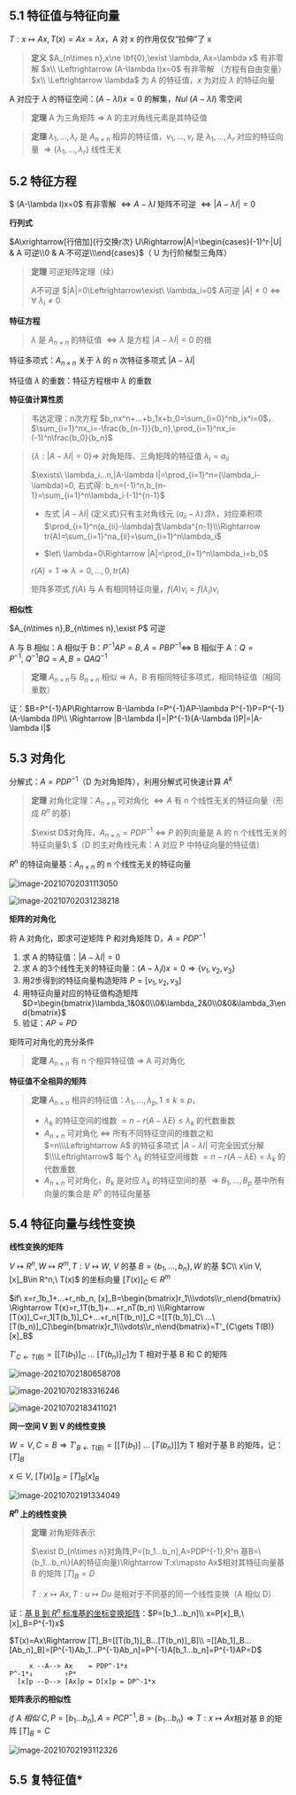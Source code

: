 ## 5.1 特征值与特征向量
$T:x\mapsto Ax, T(x)=Ax=\lambda x$，A 对 x 的作用仅仅“拉伸”了 x

> **定义** $A_{n\times n},x\ne \bf{0},\exist \lambda, Ax=\lambda x$ 有非零解 $x\\
> \Leftrightarrow (A-\lambda I)x=0$ 有非零解 （方程有自由变量）$x\\
> \Leftrightarrow \lambda$ 为 A 的特征值，$x$ 为对应 $\lambda$ 的特征向量

A 对应于 $\lambda$ 的特征空间：$(A-\lambda I)x=0$ 的解集，$Nul\ (A-\lambda I)$ 零空间

> **定理** A 为三角矩阵 $\Rightarrow$ A 的主对角线元素是其特征值

> **定理** $\lambda_1,...,\lambda_r$ 是 $A_{n\times n}$ 相异的特征值，$v_1,...,v_r$ 是 $\lambda_1,...,\lambda_r$ 对应的特征向量 $\Rightarrow \{\lambda_1,...,\lambda_r\}$ 线性无关

## 5.2 特征方程
$ (A-\lambda I)x=0$ 有非零解 $\Leftrightarrow A-\lambda I$ 矩阵不可逆 $\Leftrightarrow |A-\lambda I|=0$

**行列式**

$A\xrightarrow[行倍加]{行交换r次} U\Rightarrow|A|=\begin{cases}(-1)^r·|U| & A 可逆\\0 & A 不可逆\\\end{cases}$（ U 为行阶梯型三角阵）

> **定理** 可逆矩阵定理（续）
>
> A不可逆 $|A|=0\Leftrightarrow\exist\ \lambda_i=0$​
> A可逆 $|A|\ne 0\Leftrightarrow \forall\ \lambda_i\ne 0$​

**特征方程**

> $\lambda$ 是 $A_{n\times n}$ 的特征值 $\Leftrightarrow \lambda$ 是方程 $|A-\lambda I|=0$ 的根

特征多项式：$A_{n\times n}$ 关于 $\lambda$ 的 n 次特征多项式 $|A-\lambda I|$

特征值 $\lambda$ 的重数：特征方程根中 $\lambda$ 的重数

**特征值计算性质**

> 韦达定理：n次方程 $b_nx^n+...+b_1x+b_0=\sum_{i=0}^nb_ix^i=0$​，$\sum_{i=1}^nx_i=-\frac{b_{n-1}}{b_n},\prod_{i=1}^nx_i=(-1)^n\frac{b_0}{b_n}$​​

> $\{\lambda:|A-\lambda I|=0\}\Rightarrow$ 对角矩阵、三角矩阵的特征值 $\lambda_i=a_{ii}$
> 
> $\exists\ \lambda_i...n,|A-\lambda I|=\prod_{i=1}^n=(\lambda_i-\lambda)=0, 右式得: b_n=(-1)^n,b_{n-1}=\sum_{i=1}^n\lambda_i·(-1)^{n-1}$
>
> - 左式 $|A-\lambda I|$ (定义式)只有主对角线元 $(a_{ii}-\lambda) 含 \lambda$，对应乘积项 $\prod_{i=1}^n(a_{ii}-\lambda)含\lambda^{n-1}\\\Rightarrow tr(A)=\sum_{i=1}^na_{ii}=\sum_{i=1}^n\lambda_i$
>
> - $let\ \lambda=0\Rightarrow |A|=\prod_{i=1}^n\lambda_i=b_0$
> 
> $r(A)=1\Rightarrow \lambda=0,...,0,tr(A)$​
> 
> 矩阵多项式 $f(A)$​ 与 A 有相同特征向量，$f(A)v_i=f(\lambda_i)v_i$​

**相似性** 

$A_{n\times n},B_{n\times n},\exist P$ 可逆

A 与 B 相似：A 相似于 B：$P^{-1}AP=B,A=PBP^{-1}\Leftrightarrow$ B 相似于 A：$Q=P^{-1},\ Q^{-1}BQ=A, B=QAQ^{-1}$

> **定理** $A_{n\times n}$与 $B_{n\times n}$  相似 $\Rightarrow$ A，B 有相同特征多项式，相同特征值（相同重数）

证：$B=P^{-1}AP\Rightarrow B-\lambda I=P^{-1}AP-\lambda P^{-1}P=P^{-1}(A-\lambda I)P\\
\Rightarrow |B-\lambda I|=|P^{-1}(A-\lambda I)P|=|A-\lambda I|$

## 5.3 对角化

分解式：$A=PDP^{-1}$（D 为对角矩阵），利用分解式可快速计算 $A^k$

> **定理** 对角化定理：$A_{n\times n}$ 可对角化 $\Leftrightarrow A$ 有 n 个线性无关的特征向量（形成 $R^n$ 的基）
> 
> $\exist D$对角阵，$A_{n\times n}=PDP^{-1}\Leftrightarrow P$ 的列向量是 A 的 n 个线性无关的特征向量$\\
> $（D 的主对角线元素：A 对应 P 中特征向量的特征值）

$R^n$ 的特征向量基：$A_{n\times n}$ 的 n 个线性无关的特征向量

![image-20210702031113050](../assets/image-20210702031113050.png)

![image-20210702031238218](../assets/image-20210702031238218.png)

**矩阵的对角化**

将 A 对角化，即求可逆矩阵 P 和对角矩阵 D，$A=PDP^{-1}$ 

1. 求 A 的特征值：$|A-\lambda I|=0$
2. 求 A 的3个线性无关的特征向量：$(A-\lambda_i I)x=0\Rightarrow \{v_1,v_2,v_3\}$
3. 用2步得到的特征向量构造矩阵 $P=[v_1,v_2,v_3]$
4. 用特征向量对应的特征值构造矩阵 $D=\begin{bmatrix}\lambda_1&0&0\\0&\lambda_2&0\\0&0&\lambda_3\end{bmatrix}$
5. 验证：$AP=PD$

矩阵可对角化的充分条件

> **定理** $A_{n\times n}$ 有 n 个相异特征值 $\Rightarrow$ A 可对角化

**特征值不全相异的矩阵**

> **定理** $A_{n\times n}$ 相异的特征值：$\lambda_1,...,\lambda_p,1\le k\le p$，
>
> - $\lambda_k$ 的特征空间的维数 $=n-r(A-\lambda E)\le\lambda_k$ 的代数重数
> - $A_{n\times n}$ 可对角化 $\Leftrightarrow$ 所有不同特征空间的维数之和 $=n\\\Leftrightarrow A$ 的特征多项式 $|A-\lambda I|$ 可完全因式分解 $\\\Leftrightarrow$ 每个 $\lambda_k$ 的特征空间维数 $=n-r(A-\lambda E)=\lambda_k$ 的代数重数
> - $A_{n\times n}$ 可对角化，$B_k$ 是对应 $\lambda_k$ 的特征空间的基 $\Rightarrow B_1,...,B_p$ 基中所有向量的集合是 $R^n$ 的特征向量基

## 5.4 特征向量与线性变换

**线性变换的矩阵**

$V\mapsto R^n, W\mapsto R^m, T:V\mapsto W,\ V$ 的基 $B=\{b_1,...,b_n\}, W$ 的基 $C\\
x\in V, [x]_B\in R^n,\ T(x)$ 的坐标向量 $[T(x)]_C\in R^m$

$if\ x=r_1b_1+...+r_nb_n, [x]_B=\begin{bmatrix}r_1\\\vdots\\r_n\end{bmatrix}
\Rightarrow T(x)=r_1T(b_1)+...+r_nT(b_n)
\\\Rightarrow [T(x)]_C=r_1[T(b_1)]_C+...+r_n[T(b_n)]_C
=[[T(b_1)]_C\ ...\ [T(b_n)]_C]\begin{bmatrix}r_1\\\vdots\\r_n\end{bmatrix}=T'_{C\gets T(B)}[x]_B$

$T'_{C\gets T(B)}=[[T(b_1)]_C\ ...\ [T(b_n)]_C]$​ 为 T 相对于基 B 和  C 的矩阵

![image-20210702180658708](../assets/image-20210702180658708.png)

![image-20210702183316246](../assets/image-20210702183316246.png)

![image-20210702183411021](../assets/image-20210702183411021.png)

**同一空间 V 到 V 的线性变换**

$W=V,C=B \Rightarrow T'_{B\gets T(B)}=[[T(b_1)]\ ...\ [T(b_n)]]$​ 为 T 相对于基 B 的矩阵，记：$[T]_B$​

$x\in V,\ [T(x)]_B=[T]_B[x]_B$

![image-20210702191334049](../assets/image-20210702191334049.png)

**$R^n$ 上的线性变换**

> **定理** 对角矩阵表示
>
> $\exist D_{n\times n}对角阵,P=[b_1...b_n],A=PDP^{-1},R^n 基B=\{b_1...b_n\}(A的特征向量)\Rightarrow T:x\mapsto Ax$​ 相对其特征向量基 B 的矩阵 $[T]_B=D$​
>
> $T:x\mapsto Ax, T:u\mapsto Du$ 是相对于不同基的同一个线性变换（A 相似 D）

证：[基 B 到 $R^n$ 标准基的坐标变换矩阵](linear-algebra/vector-spaces?id=_44-坐标系)：$P=[b_1...b_n]\\
x=P[x]_B,\ [x]_B=P^{-1}x$

$T(x)=Ax\Rightarrow [T]_B=[[T(b_1)]_B...[T(b_n)]_B]\\
=[[Ab_1]_B...[Ab_n]_B]=[P^{-1}Ab_1...P^{-1}Ab_n]=P^{-1}A[b_1...b_n]=P^{-1}AP=D$​

```
     x --A--> Ax    = PDP^-1*x
P^-1*↓        ↑P*
  [x]p --D--> [Ax]p = D[x]p = DP^-1*x
```

**矩阵表示的相似性**

$if\ A\ 相似\ C,P=[b_1...b_n],A=PCP^{-1},B=\{b_1...b_n\}\Rightarrow T:x\mapsto Ax$​ 相对基 B 的矩阵 $[T]_B=C$​

![image-20210702193112326](../assets/image-20210702193112326.png)

## 5.5 复特征值*

